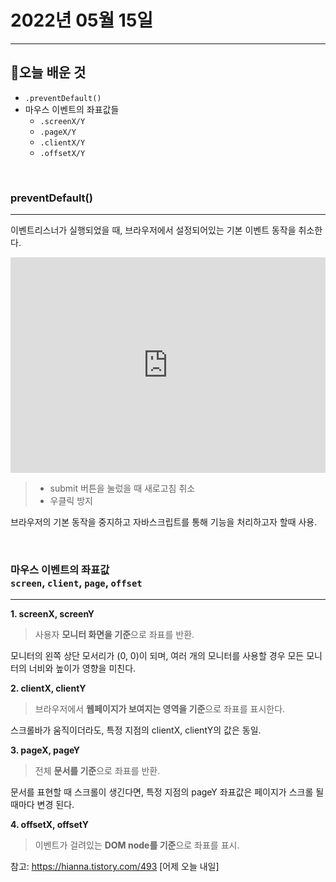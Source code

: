 # 2022년 05월 15일

---

## 📝오늘 배운 것

- `.preventDefault()`
- 마우스 이벤트의 좌표값들
  - `.screenX/Y`
  - `.pageX/Y`
  - `.clientX/Y`
  - `.offsetX/Y`

<br>

### preventDefault()

---

이벤트리스너가 실행되었을 때, 브라우저에서 설정되어있는 기본 이벤트 동작을 취소한다.

<iframe
  src="https://carbon.now.sh/embed?bg=rgba%28255%2C255%2C255%2C0%29&t=zenburn&wt=bw&l=auto&width=680&ds=true&dsyoff=12px&dsblur=14px&wc=true&wa=true&pv=56px&ph=56px&ln=false&fl=1&fm=Hack&fs=14px&lh=152%25&si=false&es=2x&wm=false&code=%253C%21--%2520submit%2520%25EC%259D%2598%2520%25EA%25B8%25B0%25EB%25B3%25B8%2520%25EB%258F%2599%25EC%259E%2591%25EC%259D%2584%2520%25EC%25A4%2591%25EC%25A7%2580%2520--%253E%250A%250Aconst%2520submit%2520%253D%2520document.querySelector%28%27.submit%27%29%253B%250A%250Asubmit.addEventListener%28%27click%27%252C%2520%28event%29%2520%253D%253E%2520%257B%250A%2520%2520%2520%2520console.log%28%27clicked%27%29%253B%250A%2520%2520%2520%2520event.preventDefault%28%29%253B%250A%257D%29"
  style="width: 100%; height: 345px; border:0; transform: scale(1); overflow:hidden;"
  sandbox="allow-scripts allow-same-origin">
</iframe>

> - submit 버튼을 눌렀을 때 새로고침 취소
> - 우클릭 방지

브라우저의 기본 동작을 중지하고 자바스크립트를 통해 기능을 처리하고자 할때 사용.

<br>

### 마우스 이벤트의 좌표값 <br> `screen`, `client`, `page`, `offset`

---

**1. screenX, screenY**

> 사용자 **모니터 화면을 기준**으로 좌표를 반환.

모니터의 왼쪽 상단 모서리가 (0, 0)이 되며, 여러 개의 모니터를 사용할 경우 모든 모니터의 너비와 높이가 영향을 미친다.

**2. clientX, clientY**

> 브라우저에서 **웹페이지가 보여지는 영역을 기준**으로 좌표를 표시한다.

스크롤바가 움직이더라도, 특정 지점의 clientX, clientY의 값은 동일.

**3. pageX, pageY**

> 전체 **문서를 기준**으로 좌표를 반환.

문서를 표현할 때 스크롤이 생긴다면, 특정 지점의 pageY 좌표값은 페이지가 스크롤 될때마다 변경 된다.

**4. offsetX, offsetY**

> 이벤트가 걸려있는 **DOM node를 기준**으로 좌표를 표시.

참고: https://hianna.tistory.com/493 [어제 오늘 내일]
